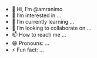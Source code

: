 - 👋 Hi, I’m @amranimo
- 👀 I’m interested in ...
- 🌱 I’m currently learning ...
- 💞️ I’m looking to collaborate on ...
- 📫 How to reach me ...
- 😄 Pronouns: ...
- ⚡ Fun fact: ...

<!---
amranimo/amranimo is a ✨ special ✨ repository because its `README.md` (this file) appears on your GitHub profile.
You can click the Preview link to take a look at your changes.
--->
